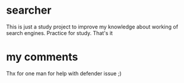 # searcher
This is just a study project to improve my knowledge about working of search engines. Practice for study. That's it
  
# my comments
Thx for one man for help with defender issue ;)
